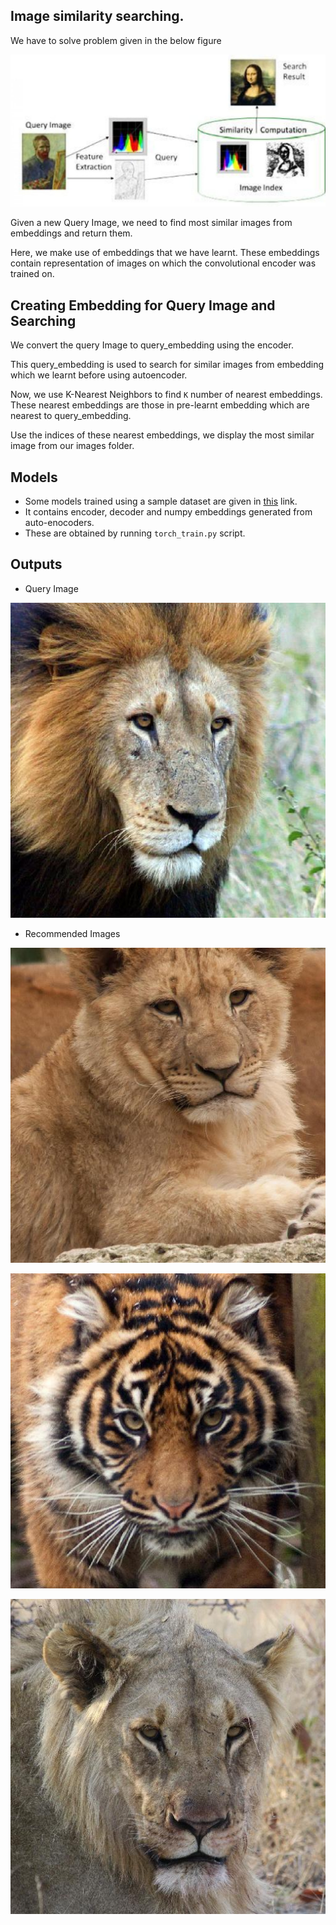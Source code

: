 ## Image similarity searching.

We have to solve problem given in the below figure

![Image Similarity](images/image_similarity_diagram.png)

Given a new Query Image, we need to find most similar images from embeddings and return them.

Here, we make use of embeddings that we have learnt. These embeddings contain representation of images on which the convolutional encoder was trained on.

## Creating Embedding for Query Image and Searching

We convert the query Image to query_embedding using the encoder.

This query_embedding is used to search for similar images from embedding which we learnt before using autoencoder.

Now, we use K-Nearest Neighbors to find `K` number of nearest embeddings.
These nearest embeddings are those in pre-learnt embedding which are nearest to query_embedding.

Use the indices of these nearest embeddings, we display the most similar image from our images folder.

## Models

- Some models trained using a sample dataset are given in [this](https://drive.google.com/drive/folders/1T6uS4O7LiuGMtXlRSMFmKAEDNQ08Ry25?usp=sharing) link.
- It contains encoder, decoder and numpy embeddings generated from auto-enocoders.
- These are obtained by running `torch_train.py` script.

## Outputs

- Query Image 

![Query Image](images/query_image_3699.jpg)


- Recommended Images

![Recommended Images](images/recommended_835.jpg)


![Recommended Images](images/recommended_1215.jpg)


![Recommended Images](images/recommended_2300.jpg)

